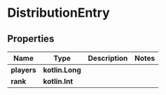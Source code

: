 
# DistributionEntry

## Properties
| Name | Type | Description | Notes |
| ------------ | ------------- | ------------- | ------------- |
| **players** | **kotlin.Long** |  |  |
| **rank** | **kotlin.Int** |  |  |



